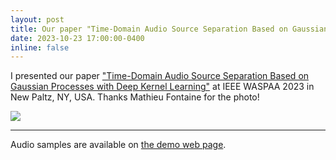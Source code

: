 ```yaml
---
layout: post
title: Our paper "Time-Domain Audio Source Separation Based on Gaussian Processes with Deep Kernel Learning" was presented at IEEE WASPAA 2023.
date: 2023-10-23 17:00:00-0400
inline: false
---
```


I presented our paper <a href="https://ieeexplore.ieee.org/document/10248168">"Time-Domain Audio Source Separation Based on Gaussian Processes with Deep Kernel Learning"</a> at IEEE WASPAA 2023 in New Paltz, NY, USA.
Thanks Mathieu Fontaine for the photo!

<div class="row mt-3">
    <div class="col-sm mt-3 mt-md-0">
        <img class="img-fluid rounded z-depth-1" src="{{ site.baseurl }}/assets/img/waspaa2023_presentation.jpg" data-zoomable>
    </div>
</div>
 
<hr>

Audio samples are available on <a href="{{ site.baseurl }}/demo/gpdkl">the demo web page</a>.